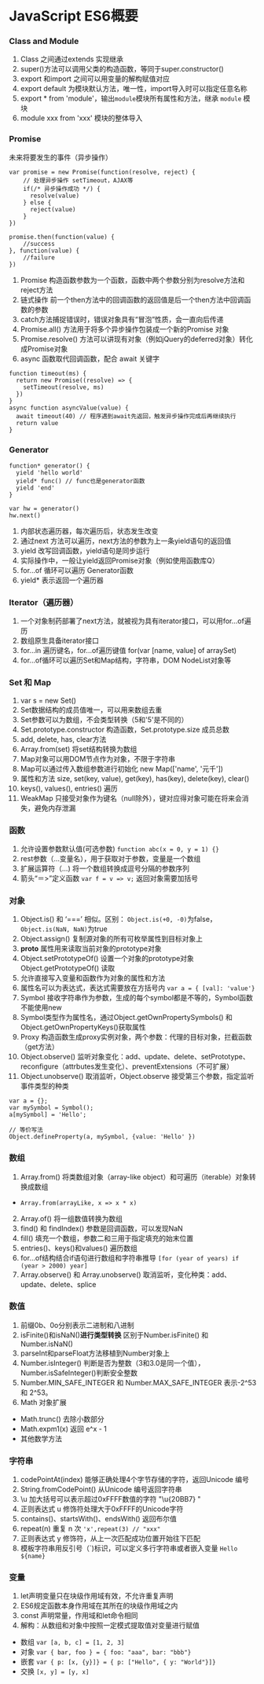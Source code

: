 # JavaScript ES6概要

### Class and Module

1. Class 之间通过extends 实现继承
2. super()方法可以调用父类的构造函数，等同于super.constructor()
3. export 和import 之间可以用变量的解构赋值对应
4. export default 为模块默认方法，唯一性，import导入时可以指定任意名称
5. export * from 'module'，输出``module``模块所有属性和方法，继承 ``module`` 模块
6. module xxx from 'xxx' 模块的整体导入

### Promise

未来将要发生的事件（异步操作）

```
var promise = new Promise(function(resolve, reject) {
    // 处理异步操作 setTimeout，AJAX等
    if(/* 异步操作成功 */) {
      resolve(value)
    } else {
      reject(value)
    }
})

promise.then(function(value) {
    //success
}, function(value) {
    //failure
})

```

1. Promise 构造函数参数为一个函数，函数中两个参数分别为resolve方法和reject方法
2. 链式操作 前一个then方法中的回调函数的返回值是后一个then方法中回调函数的参数
3. catch方法捕捉错误时，错误对象具有“冒泡”性质，会一直向后传递
4. Promise.all() 方法用于将多个异步操作包装成一个新的Promise 对象
5. Promise.resolve() 方法可以讲现有对象（例如jQuery的deferred对象）转化成Promise对象
6. async 函数取代回调函数，配合 await 关键字

```
function timeout(ms) {
  return new Promise((resolve) => {
    setTimeout(resolve, ms)
  })
}
async function asyncValue(value) {
  await timeout(40) // 程序遇到await先返回，触发异步操作完成后再继续执行
  return value
}

```


### Generator

```
function* generator() {
  yield 'hello world'
  yield* func() // func也是generator函数
  yield 'end'
}

var hw = generator()
hw.next()

```

1. 内部状态遍历器，每次遍历后，状态发生改变
2. 通过next 方法可以遍历，next方法的参数为上一条yield语句的返回值
3. yield 改写回调函数，yield语句是同步运行
4. 实际操作中，一般让yield返回Promise对象（例如使用函数库Q）
5. for...of 循环可以遍历 Generator函数
6. yield* 表示返回一个遍历器


### Iterator（遍历器）

1. 一个对象制药部署了next方法，就被视为具有iterator接口，可以用for...of遍历
2. 数组原生具备iterator接口
3. for...in 遍历键名，for...of遍历键值 for(var [name, value] of arraySet)
4. for...of循环可以遍历Set和Map结构，字符串，DOM NodeList对象等


### Set 和 Map

1. var s = new Set()
2. Set数据结构的成员值唯一，可以用来数组去重
3. Set参数可以为数组，不会类型转换（5和'5'是不同的）
4. Set.prototype.constructor 构造函数，Set.prototype.size 成员总数
5. add, delete, has, clear方法
6. Array.from(set) 将set结构转换为数组
7. Map对象可以用DOM节点作为对象，不限于字符串
8. Map可以通过传入数组参数进行初始化 new Map(['name', '元千'])
9. 属性和方法 size, set(key, value), get(key), has(key), delete(key), clear()
10. keys(), values(), entries() 遍历
11. WeakMap 只接受对象作为键名（null除外），键对应得对象可能在将来会消失，避免内存泄漏

### 函数

1. 允许设置参数默认值(可选参数) ``function abc(x = 0, y = 1) {}``
2. rest参数（...变量名），用于获取对于参数，变量是一个数组
3. 扩展运算符（...) 将一个数组转换成逗号分隔的参数序列
4. 箭头“＝>”定义函数 ``var f = v => v;`` 返回对象需要加括号

### 对象

1. Object.is() 和 ‘===’ 相似。区别： ``Object.is(+0, -0)``为false，``Object.is(NaN, NaN)``为true
2. Object.assign() 复制源对象的所有可枚举属性到目标对象上
3. __proto__ 属性用来读取当前对象的prototype对象
4. Object.setPrototypeOf() 设置一个对象的prototype对象 Object.getPrototypeOf() 读取
5. 允许直接写入变量和函数作为对象的属性和方法
6. 属性名可以为表达式，表达式需要放在方括号内 ``var a = { [val]: 'value'}``
7. Symbol 接收字符串作为参数，生成的每个symbol都是不等的，Symbol函数不能使用new
8. Symbol类型作为属性名，通过Object.getOwnPropertySymbols() 和 Object.getOwnPropertyKeys()获取属性
9. Proxy 构造函数生成proxy实例对象，两个参数：代理的目标对象，拦截函数（get方法）
10. Object.observe() 监听对象变化：add、update、delete、setPrototype、reconfigure（attrbutes发生变化）、preventExtensions（不可扩展）
11. Object.unobserve() 取消监听，Object.observe 接受第三个参数，指定监听事件类型的种类

```
var a = {};
var mySymbol = Symbol();
a[mySymbol] = 'Hello';

// 等价写法
Object.defineProperty(a, mySymbol, {value: 'Hello' })

```

### 数组

1. Array.from() 将类数组对象（array-like object）和可遍历（iterable）对象转换成数组
  * ``Array.from(arrayLike, x => x * x)``
2. Array.of() 将一组数值转换为数组
3. find() 和 findIndex() 参数是回调函数，可以发现NaN
4. fill() 填充一个数组，参数二和三用于指定填充的始末位置
5. entries()、keys()和values() 遍历数组
6. for...of结构结合if语句进行数组和字符串推导 ``[for (year of years) if (year > 2000) year]``
7. Array.observe() 和 Array.unobserve() 取消监听，变化种类：add、update、delete、splice

### 数值

1. 前缀0b、0o分别表示二进制和八进制
2. isFinite()和isNaN()__进行类型转换__ 区别于Number.isFinite() 和 Number.isNaN()
3. parseInt和parseFloat方法移植到Number对象上
4. Number.isInteger() 判断是否为整数（3和3.0是同一个值），Number.isSafeInteger()判断安全整数
5. Number.MIN_SAFE_INTEGER 和 Number.MAX_SAFE_INTEGER 表示-2^53 和 2^53。
6. Math 对象扩展
  * Math.trunc() 去除小数部分
  * Math.expm1(x) 返回 e^x - 1
  * 其他数学方法

### 字符串

1. codePointAt(index)  能够正确处理4个字节存储的字符，返回Unicode 编号
2. String.fromCodePoint() 从Unicode 编号返回字符串
3. \u 加大括号可以表示超过0xFFFF数值的字符 "\u{20BB7} "
4. 正则表达式 u 修饰符处理大于0xFFFF的Unicode字符
5. contains()、startsWith()、endsWith() 返回布尔值
6. repeat(n) 重复 n 次 `` 'x',repeat(3) // "xxx" ``
7. 正则表达式 y 修饰符，从上一次匹配成功位置开始往下匹配
8. 模板字符串用反引号（\`)标识，可以定义多行字符串或者嵌入变量 `Hello ${name}`

### 变量

1. let声明变量只在块级作用域有效，不允许重复声明
2. ES6规定函数本身作用域在其所在的块级作用域之内
3. const 声明常量，作用域和let命令相同
4. 解构：从数组和对象中按照一定模式提取值对变量进行赋值
  * 数组 ``var [a, b, c] = [1, 2, 3]``
  * 对象 ``var { bar, foo } = { foo: "aaa", bar: "bbb"}``
  * 嵌套 ``var { p: [x, {y}]} = { p: ["Hello", { y: "World"}]}``
  * 交换 ``[x, y] = [y, x]``
